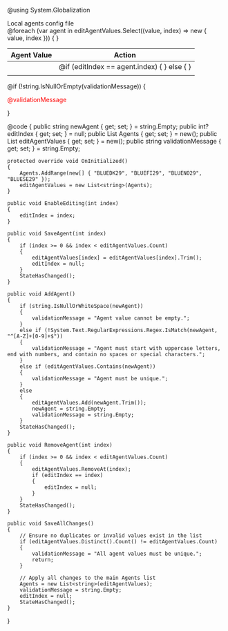 @using System.Globalization

<div class="settings-section">
    <div class="settings-card-title">
        <h7>Local agents config file</h7>
    </div>
    <div class="settings-card-content">
        <table class="table">
            <thead>
                <tr>
                    <th>Agent Value</th>
                    <th class="action-section">Action</th>
                </tr>
            </thead>
            <tbody>
                @foreach (var agent in editAgentValues.Select((value, index) => new { value, index }))
                {
                    <tr>
                        <td>
                            <SfTextBox @bind-Value="editAgentValues[agent.index]"
                                       Enabled="editIndex == agent.index" />
                        </td>
                        <td class="action-section">
                            @if (editIndex == agent.index)
                            {
                                <SfButton IconCss="bi bi-save-fill" OnClick="() => SaveAgent(agent.index)"></SfButton>
                            }
                            else
                            {
                                <SfButton IconCss="bi bi-pencil-fill" OnClick="() => EnableEditing(agent.index)"></SfButton>
                            }
                            <SfButton IconCss="bi bi-trash3-fill" OnClick="() => RemoveAgent(agent.index)"></SfButton>
                        </td>
                    </tr>
                }
                <tr>
                    <td>
                        <SfTextBox @bind-Value="newAgent" Enabled="true" />
                    </td>
                    <td class="action-section">
                        <SfButton IconCss="bi bi-plus-circle-fill" OnClick="AddAgent"></SfButton>
                    </td>
                </tr>
            </tbody>
        </table>
        <SfButton OnClick="SaveAllChanges" Content="Save changes"></SfButton>
        @if (!string.IsNullOrEmpty(validationMessage))
        {
            <p style="color: red;">@validationMessage</p>
        }
    </div>
</div>

@code {
    public string newAgent { get; set; } = string.Empty;
    public int? editIndex { get; set; } = null;
    public List<string> Agents { get; set; } = new();
    public List<string> editAgentValues { get; set; } = new();
    public string validationMessage { get; set; } = string.Empty;

    protected override void OnInitialized()
    {
        Agents.AddRange(new[] { "BLUEDK29", "BLUEFI29", "BLUENO29", "BLUESE29" });
        editAgentValues = new List<string>(Agents);
    }

    public void EnableEditing(int index)
    {
        editIndex = index;
    }

    public void SaveAgent(int index)
    {
        if (index >= 0 && index < editAgentValues.Count)
        {
            editAgentValues[index] = editAgentValues[index].Trim();
            editIndex = null;
        }
        StateHasChanged();
    }

    public void AddAgent()
    {
        if (string.IsNullOrWhiteSpace(newAgent))
        {
            validationMessage = "Agent value cannot be empty.";
        }
        else if (!System.Text.RegularExpressions.Regex.IsMatch(newAgent, "^[A-Z]+[0-9]+$"))
        {
            validationMessage = "Agent must start with uppercase letters, end with numbers, and contain no spaces or special characters.";
        }
        else if (editAgentValues.Contains(newAgent))
        {
            validationMessage = "Agent must be unique.";
        }
        else
        {
            editAgentValues.Add(newAgent.Trim());
            newAgent = string.Empty;
            validationMessage = string.Empty;
        }
        StateHasChanged();
    }

    public void RemoveAgent(int index)
    {
        if (index >= 0 && index < editAgentValues.Count)
        {
            editAgentValues.RemoveAt(index);
            if (editIndex == index)
            {
                editIndex = null;
            }
        }
        StateHasChanged();
    }

    public void SaveAllChanges()
    {
        // Ensure no duplicates or invalid values exist in the list
        if (editAgentValues.Distinct().Count() != editAgentValues.Count)
        {
            validationMessage = "All agent values must be unique.";
            return;
        }

        // Apply all changes to the main Agents list
        Agents = new List<string>(editAgentValues);
        validationMessage = string.Empty;
        editIndex = null;
        StateHasChanged();
    }
}

